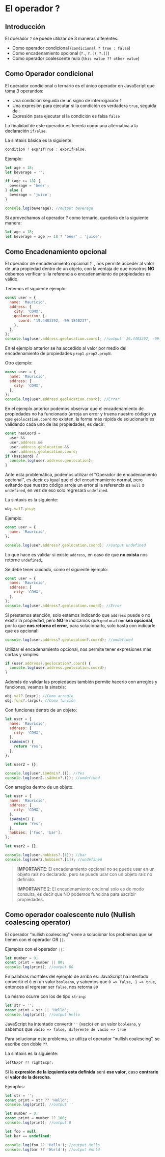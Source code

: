 # El operador ?

## Introducción

El operador `?` se puede utilizar de 3 maneras diferentes:

- Como operador condicional (`condicional ? true : false`)
- Como encadenamiento opcional (`?.`, `?.()`, `?.[]`)
- Como operador coalescente nulo (`this value ?? other value`)

## Como Operador condicional

El operador condicional o ternario es el único operador en JavaScript que toma 3 operandos:

- Una condición seguida de un signo de interrogación `?`
- Una expresión para ejecutar si la condición es verdadera `true`, seguida de `:`
- Expresión para ejecutar si la condición es falsa `false`

La finalidad de este operador es tenerla como una alternativa a la declaración `if/else`.

La sintaxis básica es la siguiente:

```javascript
condition ? exprIfTrue : exprIfFalse;
```

Ejemplo:

```javascript
let age = 18;
let beverage = '';

if (age >= 18) {
  beverage = 'beer';
} else {
  beverage = 'juice';
}

console.log(beverage); //output beverage
```

Si aprovechamos al operador ? como ternario, quedaría de la siguiente manera:

```javascript
let age = 18;
let beverage = age >= 18 ? 'beer' : 'juice';
```

## Como Encadenamiento opcional

El operador de encadenamiento opcional `?.`, nos permite acceder al valor de una propiedad dentro de un objeto, con la ventaja de que nosotros **NO** debemos verificar si la referencia o encadenamiento de propiedades es válido.

Tenemos el siguiente ejemplo:

```javascript
const user = {
  name: 'Mauricio',
  address: {
    city: 'CDMX',
    geolocation: {
      coord: '19.4403392, -99.1840237',
    },
  },
};
console.log(user.address.geolocation.coord); //output '19.4403392, -99.1840237'
```

En el ejemplo anterior se ha accedido al valor por medio del encadenamiento de propiedades `prop1.prop2.propN`.

Otro ejemplo:

```javascript
const user = {
  name: 'Mauricio',
  address: {
    city: 'CDMX',
  },
};
console.log(user.address.geolocation.coord); //Error
```

En el ejemplo anterior podemos observar que el encadenamiento de propiedades no ha funcionado (arroja un error y truena nuestro código) ya que `geolocation.coord` no existen, la forma más rápida de solucionarlo es validando cada uno de las propiedades, es decir:

```javascript
const hasCoord =
  user &&
  user.address &&
  user.address.geolocation &&
  user.address.geolocation.coord;
if (hasCoord) {
  console.log(user.address.geolocation);
}
```

Ante esta problemática, podemos utilizar el "Operador de encadenamiento opcional", es decir es igual que el del encadenamiento normal, pero evitando que nuestro código arroje un error si la referencia es `null` o `undefined`, en vez de eso solo regresará `undefined`.

La sintaxis es la siguiente:

```javascript
obj.val?.prop;
```

Ejemplo:

```javascript
const user = {
  name: 'Mauricio',
};

console.log(user.address?.geolocation.coord); //output undefined
```

Lo que hace es validar si existe `address`, en caso de que **no exista** nos retorne `undefined`,.

Se debe tener cuidado, como el siguiente ejemplo:

```javascript
const user = {
  name: 'Mauricio',
  address: {
    city: 'CDMX',
  },
};
console.log(user.address?.geolocation.coord); //Error
```

Si prestamos atención, solo estamos indicando que `address` puede o no existir la propiedad, pero **NO** le indicamos que `geolocation` **sea opcional**, por lo que **nos retorna el error**, para solucionarlo, solo basta con indicarle que es opcional:

```javascript
console.log(user.address?.geolocation?.coord); //undefined
```

Utilizar el encadenamiento opcional, nos permite tener expresiones más cortas y simples:

```javascript
if (user.address?.geolocation?.coord) {
  console.log(user.address.geolocation.coord);
}
```

Además de validar las propiedades también permite hacerlo con arreglos y funciones, veamos la sinatxis:

```javascript
obj.val?.[expr]; //Como arreglo
obj.func?.(args); //Como función
```

Con funciones dentro de un objeto:

```javascript
let user = {
  name: 'Mauricio',
  address: {
    city: 'CDMX',
  },
  isAdmin() {
    return 'Yes';
  },
};

let user2 = {};

console.log(user.isAdmin?.()); //Yes
console.log(user2.isAdmin?.()); //undefined
```

Con arreglos dentro de un objeto:

```javascript
let user = {
  name: 'Mauricio',
  address: {
    city: 'CDMX',
  },
  isAdmin() {
    return 'Yes';
  },
  hobbies: ['foo', 'bar'],
};

let user2 = {};

console.log(user.hobbies?.[1]); //bar
console.log(user2.hobbies?.[1]); //undefined
```

> **IMPORTANTE**: El encadenamiento opcional no se puede usar en un objeto raíz no declarado, pero se puede usar con un objeto raíz no definido.
>
> **IMPORTANTE 2**: El encadenamiento opcional solo es de modo consulta, es decir que NO podemos funciona para escribir propiedades.

## Como operador coalescente nulo (Nullish coalescing operator)

El operador “nullish coalescing” viene a solucionar los problemas que se tienen con el operador OR `||`.

Ejemplos con el operador `||`:

```javascript
let number = 0;
const print = number || 80;
console.log(print); //output 80
```

En palabras mortales del ejemplo de arriba es: JavaScript ha intentado convertir el `0` en un valor `booleano`, y sabemos que `0 => false, 1 => true`, entonces al regresar ser `false`, nos retorna `80`

Lo mismo ocurre con los de tipo `string`:

```javascript
let str = '';
const print = str || 'Hello';
console.log(print); //output Hello
```

JavaScript ha intentado convertir `''` (vacío) en un valor `booleano`, y sabemos que `vacío => false, diferente de vacío => true`

Para solucionar este problema, se utiliza el operador “nullish coalescing”, se escribe con doble `??`.

La sintaxis es la siguiente:

```javascript
leftExpr ?? rightExpr;
```

Si la **expresión de la izquierda esta definida** será **ese valor**, caso **contrario** el **valor de la derecha**.

Ejemplos:

```javascript
let str = '';
const print = str ?? 'Hello';
console.log(print); //output ''

let number = 0;
const print = number ?? 100;
console.log(print); //output 0

let foo = null;
let bar == undefined:

console.log(foo ?? 'Hello'); //output Hello
console.log(bar ?? 'World'); //output World
```
